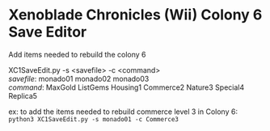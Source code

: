 # Xenoblade Chronicles (Wii) Colony 6 Save Editor
Add items needed to rebuild the colony 6
  

XC1SaveEdit.py -s \<savefile\> -c \<command\>  
  *savefile*: monado01 monado02 monado03  
  *command*:  MaxGold ListGems Housing1 Commerce2 Nature3 Special4 Replica5  

ex: to add the items needed to rebuild commerce level 3 in Colony 6:  
```python3 XC1SaveEdit.py -s monado01 -c Commerce3```
